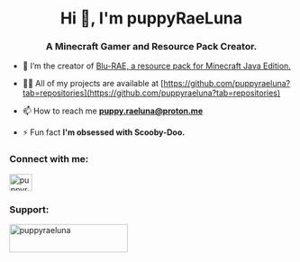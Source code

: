 <h1 align="center">Hi 👋, I'm puppyRaeLuna</h1>
<h3 align="center">A Minecraft Gamer and Resource Pack Creator.</h3>

- 🔭 I’m the creator of [Blu-RAE, a resource pack for Minecraft Java Edition.](https://github.com/puppyraeluna/blurae)

- 👨‍💻 All of my projects are available at [https://github.com/puppyraeluna?tab=repositories](https://github.com/puppyraeluna?tab=repositories)

- 📫 How to reach me **puppy.raeluna@proton.me**

- ⚡ Fun fact **I'm obsessed with Scooby-Doo.**

<h3 align="left">Connect with me:</h3>
<p align="left">
<a href="https://instagram.com/puppyraeluna" target="blank"><img align="center" src="https://raw.githubusercontent.com/rahuldkjain/github-profile-readme-generator/master/src/images/icons/Social/instagram.svg" alt="puppyraeluna" height="30" width="40" /></a>
</p>

<h3 align="left">Support:</h3>
<p><a href="https://ko-fi.com/puppyraeluna"> <img align="left" src="https://cdn.ko-fi.com/cdn/kofi3.png?v=3" height="50" width="210" alt="puppyraeluna" /></a></p><br><br>

